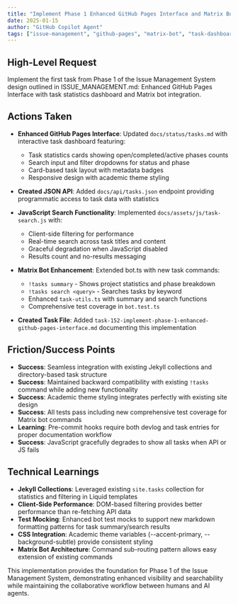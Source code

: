 ```yaml
---
title: "Implement Phase 1 Enhanced GitHub Pages Interface and Matrix Bot Commands"
date: 2025-01-15
author: "GitHub Copilot Agent"
tags: ["issue-management", "github-pages", "matrix-bot", "task-dashboard", "search"]
---
```


## High-Level Request

Implement the first task from Phase 1 of the Issue Management System design outlined in ISSUE_MANAGEMENT.md: Enhanced GitHub Pages Interface with task statistics dashboard and Matrix bot integration.

## Actions Taken

- **Enhanced GitHub Pages Interface**: Updated `docs/status/tasks.md` with interactive task dashboard featuring:
  - Task statistics cards showing open/completed/active phases counts
  - Search input and filter dropdowns for status and phase
  - Card-based task layout with metadata badges
  - Responsive design with academic theme styling
  
- **Created JSON API**: Added `docs/api/tasks.json` endpoint providing programmatic access to task data with statistics

- **JavaScript Search Functionality**: Implemented `docs/assets/js/task-search.js` with:
  - Client-side filtering for performance
  - Real-time search across task titles and content
  - Graceful degradation when JavaScript disabled
  - Results count and no-results messaging

- **Matrix Bot Enhancement**: Extended bot.ts with new task commands:
  - `!tasks summary` - Shows project statistics and phase breakdown
  - `!tasks search <query>` - Searches tasks by keyword
  - Enhanced `task-utils.ts` with summary and search functions
  - Comprehensive test coverage in `bot.test.ts`

- **Created Task File**: Added `task-152-implement-phase-1-enhanced-github-pages-interface.md` documenting this implementation

## Friction/Success Points

- **Success**: Seamless integration with existing Jekyll collections and directory-based task structure
- **Success**: Maintained backward compatibility with existing `!tasks` command while adding new functionality
- **Success**: Academic theme styling integrates perfectly with existing site design
- **Success**: All tests pass including new comprehensive test coverage for Matrix bot commands
- **Learning**: Pre-commit hooks require both devlog and task entries for proper documentation workflow
- **Success**: JavaScript gracefully degrades to show all tasks when API or JS fails

## Technical Learnings

- **Jekyll Collections**: Leveraged existing `site.tasks` collection for statistics and filtering in Liquid templates
- **Client-Side Performance**: DOM-based filtering provides better performance than re-fetching API data
- **Test Mocking**: Enhanced bot test mocks to support new markdown formatting patterns for task summary/search results
- **CSS Integration**: Academic theme variables (--accent-primary, --background-subtle) provide consistent styling
- **Matrix Bot Architecture**: Command sub-routing pattern allows easy extension of existing commands

This implementation provides the foundation for Phase 1 of the Issue Management System, demonstrating enhanced visibility and searchability while maintaining the collaborative workflow between humans and AI agents.